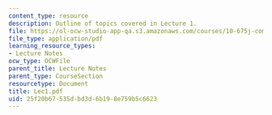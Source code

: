 ```yaml
---
content_type: resource
description: Outline of topics covered in Lecture 1.
file: https://ol-ocw-studio-app-qa.s3.amazonaws.com/courses/10-675j-computational-quantum-mechanics-of-molecular-and-extended-systems-fall-2004/25f20b67535dbd3d6b198e759b5c6623_Lec1.pdf
file_type: application/pdf
learning_resource_types:
- Lecture Notes
ocw_type: OCWFile
parent_title: Lecture Notes
parent_type: CourseSection
resourcetype: Document
title: Lec1.pdf
uid: 25f20b67-535d-bd3d-6b19-8e759b5c6623
---
```

